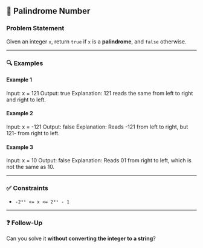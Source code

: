 ## 🔢 Palindrome Number

### Problem Statement

Given an integer `x`, return `true` if `x` is a **palindrome**, and `false` otherwise.

---

### 🔍 Examples

#### Example 1
Input: x = 121
Output: true
Explanation: 121 reads the same from left to right and right to left.


#### Example 2
Input: x = -121
Output: false
Explanation: Reads -121 from left to right, but 121- from right to left.


#### Example 3
Input: x = 10
Output: false
Explanation: Reads 01 from right to left, which is not the same as 10.


---

### ✅ Constraints

- `-2³¹ <= x <= 2³¹ - 1`

---

### ❓ Follow-Up

Can you solve it **without converting the integer to a string**?
